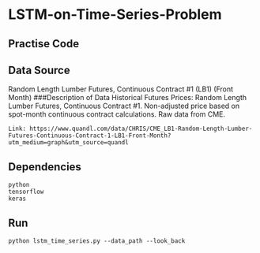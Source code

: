 # LSTM-on-Time-Series-Problem
## Practise Code

## Data Source
Random Length Lumber Futures, Continuous Contract #1 (LB1) (Front Month)
###Description of Data
Historical Futures Prices: Random Length Lumber Futures, Continuous Contract #1. Non-adjusted price based on spot-month continuous contract calculations. Raw data from CME.
~~~
Link: https://www.quandl.com/data/CHRIS/CME_LB1-Random-Length-Lumber-Futures-Continuous-Contract-1-LB1-Front-Month?utm_medium=graph&utm_source=quandl
~~~

## Dependencies
~~~
python
tensorflow
keras
~~~

## Run
~~~
python lstm_time_series.py --data_path --look_back
~~~
